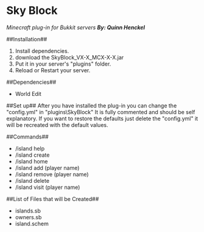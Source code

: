 Sky Block
========
*Minecraft plug-in for Bukkit servers*
***By: Quinn Henckel***

##Installation##
1. Install dependencies.
2. download the SkyBlock_VX-X_MCX-X-X.jar
3. Put it in your server's "plugins" folder.
4. Reload or Restart your server.

##Dependencies##
- World Edit

##Set up##
After you have installed the plug-in you can change the "config.yml" in "plugins\SkyBlock"
It is fully commented and should be self explanatory.
If you want to restore the defaults just delete the "config.yml" it will be recreated with the default values. 

##Commands##
- /island help
- /island create
- /island home
- /island add (player name)
- /island remove (player name)
- /island delete
- /island visit (player name)

##List of Files that will be Created##
- islands.sb
- owners.sb
- island.schem